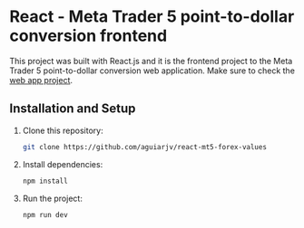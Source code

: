 # React - Meta Trader 5 point-to-dollar conversion frontend

This project was built with React.js and it is the frontend project to the Meta Trader 5 point-to-dollar conversion web application. Make sure to check the [web app project](https://github.com/aguiarjv/fastapi-mt5-forex-values).


## Installation and Setup
1. Clone this repository:
    ```bash
    git clone https://github.com/aguiarjv/react-mt5-forex-values
    ```

2. Install dependencies:
    ```bash
    npm install
    ```

3. Run the project:
    ```bash
    npm run dev
    ```